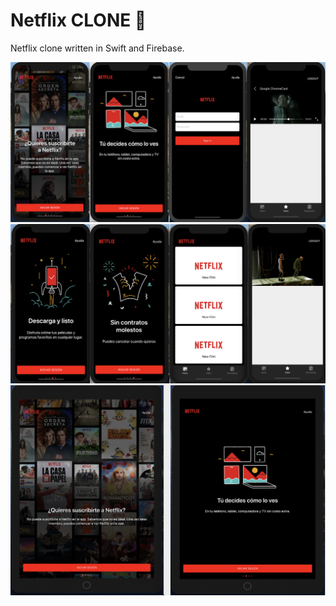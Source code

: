 # Netflix CLONE 🍫

Netflix clone written in Swift and Firebase.

<img src="https://github.com/skantus/netflix-ios/blob/master/sources/s1.png" />

<img src="https://github.com/skantus/netflix-ios/blob/master/sources/s2.png" />

<img src="https://github.com/skantus/netflix-ios/blob/master/sources/s3.png" />

